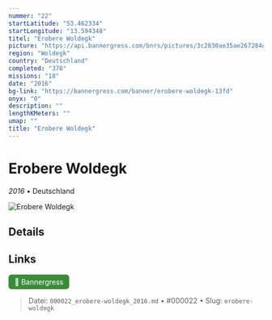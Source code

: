 ```yaml
---
nummer: "22"
startLatitude: "53.462334"
startLongitude: "13.594348"
titel: "Erobere Woldegk"
picture: "https://api.bannergress.com/bnrs/pictures/3c2830ae35ae267284d887f7097ce367"
region: "Woldegk"
country: "Deutschland"
completed: "378"
missions: "18"
date: "2016"
bg-link: "https://bannergress.com/banner/erobere-woldegk-13fd"
onyx: "0"
description: ""
lengthKMeters: ""
umap: ""
title: "Erobere Woldegk"
---
```

# Erobere Woldegk

*2016* • Deutschland

![Erobere Woldegk](https://api.bannergress.com/bnrs/pictures/3c2830ae35ae267284d887f7097ce367)

## Details







## Links
<div style="margin-top: 0.5em;">
<a href="https://bannergress.com/banner/erobere-woldegk-13fd" target="_blank" style="display:inline-block;margin-right:8px;padding:6px 12px;background-color:#3c8b3c;color:white;text-decoration:none;border-radius:6px;">🔗 Bannergress</a>

</div>


> Datei: `000022_erobere-woldegk_2016.md` • #000022 • Slug: `erobere-woldegk`
